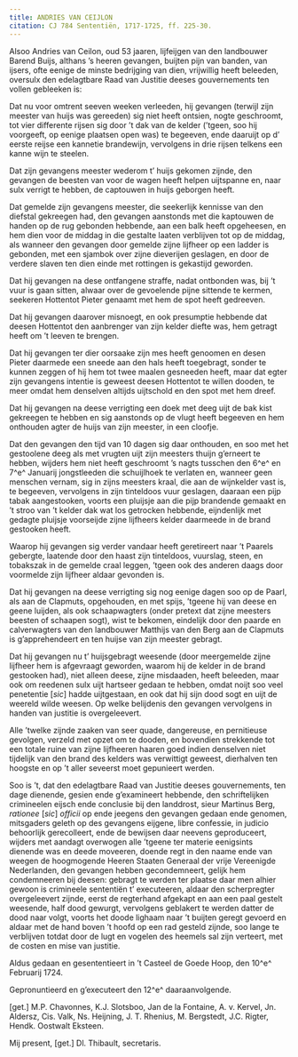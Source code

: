 ```yaml
---
title: ANDRIES VAN CEIJLON
citation: CJ 784 Sententiën, 1717-1725, ff. 225-30.
---
```


Alsoo Andries van Ceilon, oud 53 jaaren, lijfeijgen van den landbouwer Barend Buijs, althans ’s heeren gevangen, buijten pijn van banden, van ijsers, ofte eenige de minste bedrijging van dien, vrijwillig heeft beleeden, oversulx den edelagtbare Raad van Justitie deeses gouvernements ten vollen gebleeken is:

Dat nu voor omtrent seeven weeken verleeden, hij gevangen (terwijl zijn meester van huijs was gereeden) sig niet heeft ontsien, nogte geschroomt, tot vier differente rijsen sig door ’t dak van de kelder (’tgeen, soo hij voorgeeft, op eenige plaatsen open was) te begeeven, ende daaruijt op d’ eerste reijse een kannetie brandewijn, vervolgens in drie rijsen telkens een kanne wijn te steelen.

Dat zijn gevangens meester wederom t’ huijs gekomen zijnde, den gevangen de beesten van voor de wagen heeft helpen uijtspanne en, naar sulx verrigt te hebben, de captouwen in huijs geborgen heeft.

Dat gemelde zijn gevangens meester, die seekerlijk kennisse van den diefstal gekreegen had, den gevangen aanstonds met die kaptouwen de handen op de rug gebonden hebbende, aan een balk heeft opgeheesen, en hem dien voor de middag in die gestalte laaten verblijven tot op de middag, als wanneer den gevangen door gemelde zijne lijfheer op een ladder is gebonden, met een sjambok over zijne dieverijen geslagen, en door de verdere slaven ten dien einde met rottingen is gekastijd geworden.

Dat hij gevangen na dese ontfangene straffe, nadat ontbonden was, bij ’t vuur is gaan sitten, alwaar over de gevoelende pijne sittende te kermen, seekeren Hottentot Pieter genaamt met hem de spot heeft gedreeven.

Dat hij gevangen daarover misnoegt, en ook presumptie hebbende dat deesen Hottentot den aanbrenger van zijn kelder diefte was, hem getragt heeft om ’t leeven te brengen.

Dat hij gevangen ter dier oorsaake zijn mes heeft genoomen en desen Pieter daarmede een sneede aan den hals heeft toegebragt, sonder te kunnen zeggen of hij hem tot twee maalen gesneeden heeft, maar dat egter zijn gevangens intentie is geweest deesen Hottentot te willen dooden, te meer omdat hem denselven altijds uijtschold en den spot met hem dreef.

Dat hij gevangen na deese verrigting een doek met deeg uijt de bak kist gekreegen te hebben en sig aanstonds op de vlugt heeft begeeven en hem onthouden agter de huijs van zijn meester, in een cloofje.

Dat den gevangen den tijd van 10 dagen sig daar onthouden, en soo met het gestoolene deeg als met vrugten uijt zijn meesters thuijn g’erneert te hebben, wijders hem niet heeft geschroomt ’s nagts tusschen den 6^e^ en 7^e^ Januarij jongstleeden die schuijlhoek te verlaten en, wanneer geen menschen vernam, sig in zijns meesters kraal, die aan de wijnkelder vast is, te begeeven, vervolgens in zijn tinteldoos vuur geslagen, daaraan een pijp tabak aangestooken, voorts een pluijsje aan die pijp brandende gemaakt en ’t stroo van ’t kelder dak wat los getrocken hebbende, eijndenlijk met gedagte pluijsje voorseijde zijne lijfheers kelder daarmeede in de brand gestooken heeft.

Waarop hij gevangen sig verder vandaar heeft geretireert naar ’t Paarels gebergte, laatende door den haast zijn tinteldoos, vuurslag, steen, en tobakszak in de gemelde craal leggen, ’tgeen ook des anderen daags door voormelde zijn lijfheer aldaar gevonden is.

Dat hij gevangen na deese verrigting sig nog eenige dagen soo op de Paarl, als aan de Clapmuts, opgehouden, en met spijs, ’tgeene hij van deese en geene luijden, als ook schaapwagters (onder pretext dat zijne meesters beesten of schaapen sogt), wist te bekomen, eindelijk door den paarde en calverwagters van den landbouwer Matthijs van den Berg aan de Clapmuts is g’apprehendeert en ten huijse van zijn meester gebragt.

Dat hij gevangen nu t’ huijsgebragt weesende (door meergemelde zijne lijfheer hem is afgevraagt geworden, waarom hij de kelder in de brand gestooken had), niet alleen deese, zijne misdaaden, heeft beleeden, maar ook om reedenen sulx uijt hartseer gedaan te hebben, omdat noijt soo veel penetentie \[*sic*\] hadde uijtgestaan, en ook dat hij sijn dood sogt en uijt de weereld wilde weesen. Op welke belijdenis den gevangen vervolgens in handen van justitie is overgeleevert.

Alle ’twelke zijnde zaaken van seer quade, dangereuse, en pernitieuse gevolgen, verzeld met opzet om te dooden, en bovendien strekkende tot een totale ruine van zijne lijfheeren haaren goed indien denselven niet tijdelijk van den brand des kelders was verwittigt geweest, dierhalven ten hoogste en op ’t aller seveerst moet gepunieert werden.

Soo is ’t, dat den edelagtbare Raad van Justitie deeses gouvernements, ten dage dienende, gesien ende g’examineert hebbende, den schriftelijken crimineelen eijsch ende conclusie bij den landdrost, sieur Martinus Berg, *rationee* \[*sic*\] *officii* op ende jeegens den gevangen gedaan ende genomen, mitsgaders geleth op des gevangens eijgene, libre confessie, in judicio behoorlijk gerecolleert, ende de bewijsen daar neevens geproduceert, wijders met aandagt overwogen alle ’tgeene ter materie eenigsints dienende was en deede moveeren, doende regt in den naame ende van weegen de hoogmogende Heeren Staaten Generaal der vrije Vereenigde Nederlanden, den gevangen hebben gecondemneert, gelijk hem condemneeren bij deesen: gebragt te werden ter plaatse daar men alhier gewoon is crimineele sententiën t’ executeeren, aldaar den scherpregter overgeleevert zijnde, eerst de regterhand afgekapt en aan een paal gestelt weesende, half dood gewurgt, vervolgens geblakert te werden datter de dood naar volgt, voorts het doode lighaam naar ’t buijten geregt gevoerd en aldaar met de hand boven ’t hoofd op een rad gesteld zijnde, soo lange te verblijven totdat door de lugt en vogelen des heemels sal zijn verteert, met de costen en mise van justitie.

Aldus gedaan en gesententieert in ’t Casteel de Goede Hoop, den 10^e^ Februarij 1724.

Gepronuntieerd en g’executeert den 12^e^ daaraanvolgende.

\[get.\] M.P. Chavonnes, K.J. Slotsboo, Jan de la Fontaine, A. v. Kervel, Jn. Aldersz, Cis. Valk, Ns. Heijning, J. T. Rhenius, M. Bergstedt, J.C. Rigter, Hendk. Oostwalt Eksteen.

Mij present, \[get.\] Dl. Thibault, secretaris.